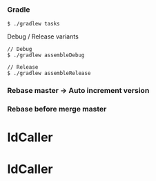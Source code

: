 ### Gradle

```
$ ./gradlew tasks
```

Debug / Release variants

```
// Debug
$ ./gradlew assembleDebug

// Release
$ ./gradlew assembleRelease
```

### Rebase master -> Auto increment version

### Rebase before merge master
# IdCaller
# IdCaller
